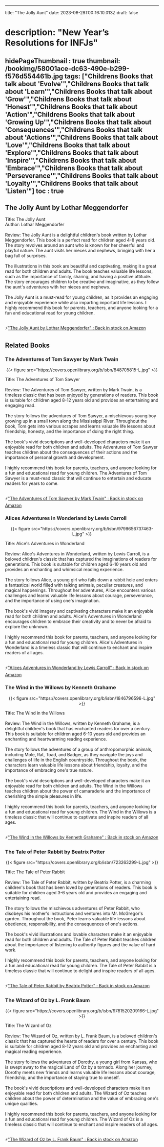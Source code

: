 
---
title: "The Jolly Aunt"
date: 2023-08-28T00:16:10.013Z
draft: false
# description: "New Year’s Resolutions for INFJs"
hidePageThumbnail : true
thumbnail: /bookimg/58001ace-dc63-490e-b299-f576d554461b.jpg
tags: ["Childrens Books that talk about 'Evolve'","Childrens Books that talk about 'Learn'","Childrens Books that talk about 'Grow'","Childrens Books that talk about 'Honest'","Childrens Books that talk about 'Action'","Childrens Books that talk about 'Growing Up'","Childrens Books that talk about 'Consequences'","Childrens Books that talk about 'Actions'","Childrens Books that talk about 'Love'","Childrens Books that talk about 'Explore'","Childrens Books that talk about 'Inspire'","Childrens Books that talk about 'Embrace'","Childrens Books that talk about 'Perseverance'","Childrens Books that talk about 'Loyalty'","Childrens Books that talk about 'Listen'"]
toc : true
---
## The Jolly Aunt by Lothar Meggendorfer

Title: The Jolly Aunt</br>
Author: Lothar Meggendorfer</br></br>
Review: The Jolly Aunt is a delightful children's book written by Lothar Meggendorfer. This book is a perfect read for children aged 4-8 years old. The story revolves around an aunt who is known for her cheerful and playful nature. The aunt visits her nieces and nephews, bringing with her a bag full of surprises.</br></br>
The illustrations in this book are beautiful and captivating, making it a great read for both children and adults. The book teaches valuable life lessons, such as the importance of family, sharing, and having a positive attitude. The story encourages children to be creative and imaginative, as they follow the aunt's adventures with her nieces and nephews.</br></br>
The Jolly Aunt is a must-read for young children, as it provides an engaging and enjoyable experience while also imparting important life lessons. I highly recommend this book for parents, teachers, and anyone looking for a fun and educational read for young children.</br></br>

<p>⚡<a id="aflink" href="https://www.amazon.com/gp/search?ie=UTF8&tag=klayu00-20&linkCode=ur2&linkId=6639bed89a8ad8dd2705e40644eb43d3&camp=1789&creative=9325&index=books&keywords=The Jolly Aunt by Lothar Meggendorfer" class="one" target="_blank" title='"The Jolly Aunt by Lothar Meggendorfer" : Back in stock on Amazon'>"The Jolly Aunt by Lothar Meggendorfer" : Back in stock on Amazon</a></p>

## Related Books
### The Adventures of Tom Sawyer by Mark Twain
<center>
{{< figure src="https://covers.openlibrary.org/b/isbn/848705815-L.jpg" >}}
</center>

Title: The Adventures of Tom Sawyer</br></br>
Review: The Adventures of Tom Sawyer, written by Mark Twain, is a timeless classic that has been enjoyed by generations of readers. This book is suitable for children aged 8-12 years old and provides an entertaining and engaging read.</br></br>
The story follows the adventures of Tom Sawyer, a mischievous young boy growing up in a small town along the Mississippi River. Throughout the book, Tom gets into various scrapes and learns valuable life lessons about friendship, honesty, and the importance of doing the right thing.</br></br>
The book's vivid descriptions and well-developed characters make it an enjoyable read for both children and adults. The Adventures of Tom Sawyer teaches children about the consequences of their actions and the importance of personal growth and development.</br></br>
I highly recommend this book for parents, teachers, and anyone looking for a fun and educational read for young children. The Adventures of Tom Sawyer is a must-read classic that will continue to entertain and educate readers for years to come.</br></br>

<p>⚡<a id="aflink" href="https://www.amazon.com/gp/search?ie=UTF8&tag=klayu00-20&linkCode=ur2&linkId=6639bed89a8ad8dd2705e40644eb43d3&camp=1789&creative=9325&index=books&keywords=The Adventures of Tom Sawyer by Mark Twain" class="one" target="_blank" title='"The Adventures of Tom Sawyer by Mark Twain" : Back in stock on Amazon'>"The Adventures of Tom Sawyer by Mark Twain" : Back in stock on Amazon</a></p>

### Alices Adventures in Wonderland by Lewis Carroll
<center>
{{< figure src="https://covers.openlibrary.org/b/isbn/9798656737463-L.jpg" >}}
</center>

Title: Alice's Adventures in Wonderland</br></br>
Review: Alice's Adventures in Wonderland, written by Lewis Carroll, is a beloved children's classic that has captured the imaginations of readers for generations. This book is suitable for children aged 6-10 years old and provides an enchanting and whimsical reading experience.</br></br>
The story follows Alice, a young girl who falls down a rabbit hole and enters a fantastical world filled with talking animals, peculiar creatures, and magical happenings. Throughout her adventures, Alice encounters various challenges and learns valuable life lessons about courage, perseverance, and the importance of using one's imagination.</br></br>
The book's vivid imagery and captivating characters make it an enjoyable read for both children and adults. Alice's Adventures in Wonderland encourages children to embrace their creativity and to never be afraid to explore the unknown.</br></br>
I highly recommend this book for parents, teachers, and anyone looking for a fun and educational read for young children. Alice's Adventures in Wonderland is a timeless classic that will continue to enchant and inspire readers of all ages.</br></br>

<p>⚡<a id="aflink" href="https://www.amazon.com/gp/search?ie=UTF8&tag=klayu00-20&linkCode=ur2&linkId=6639bed89a8ad8dd2705e40644eb43d3&camp=1789&creative=9325&index=books&keywords=Alices Adventures in Wonderland by Lewis Carroll" class="one" target="_blank" title='"Alices Adventures in Wonderland by Lewis Carroll" : Back in stock on Amazon'>"Alices Adventures in Wonderland by Lewis Carroll" : Back in stock on Amazon</a></p>

### The Wind in the Willows by Kenneth Grahame
<center>
{{< figure src="https://covers.openlibrary.org/b/isbn/1846796598-L.jpg" >}}
</center>

Title: The Wind in the Willows</br></br>
Review: The Wind in the Willows, written by Kenneth Grahame, is a delightful children's book that has enchanted readers for over a century. This book is suitable for children aged 6-10 years old and provides an enchanting and heartwarming reading experience.</br></br>
The story follows the adventures of a group of anthropomorphic animals, including Mole, Rat, Toad, and Badger, as they navigate the joys and challenges of life in the English countryside. Throughout the book, the characters learn valuable life lessons about friendship, loyalty, and the importance of embracing one's true nature.</br></br>
The book's vivid descriptions and well-developed characters make it an enjoyable read for both children and adults. The Wind in the Willows teaches children about the power of camaraderie and the importance of cherishing the simple pleasures in life.</br></br>
I highly recommend this book for parents, teachers, and anyone looking for a fun and educational read for young children. The Wind in the Willows is a timeless classic that will continue to captivate and inspire readers of all ages.</br></br>

<p>⚡<a id="aflink" href="https://www.amazon.com/gp/search?ie=UTF8&tag=klayu00-20&linkCode=ur2&linkId=6639bed89a8ad8dd2705e40644eb43d3&camp=1789&creative=9325&index=books&keywords=The Wind in the Willows by Kenneth Grahame" class="one" target="_blank" title='"The Wind in the Willows by Kenneth Grahame" : Back in stock on Amazon'>"The Wind in the Willows by Kenneth Grahame" : Back in stock on Amazon</a></p>

### The Tale of Peter Rabbit by Beatrix Potter
<center>
{{< figure src="https://covers.openlibrary.org/b/isbn/723263299-L.jpg" >}}
</center>

Title: The Tale of Peter Rabbit</br></br>
Review: The Tale of Peter Rabbit, written by Beatrix Potter, is a charming children's book that has been loved by generations of readers. This book is suitable for children aged 3-6 years old and provides an engaging and entertaining read.</br></br>
The story follows the mischievous adventures of Peter Rabbit, who disobeys his mother's instructions and ventures into Mr. McGregor's garden. Throughout the book, Peter learns valuable life lessons about obedience, responsibility, and the consequences of one's actions.</br></br>
The book's vivid illustrations and lovable characters make it an enjoyable read for both children and adults. The Tale of Peter Rabbit teaches children about the importance of listening to authority figures and the value of hard work.</br></br>
I highly recommend this book for parents, teachers, and anyone looking for a fun and educational read for young children. The Tale of Peter Rabbit is a timeless classic that will continue to delight and inspire readers of all ages.</br></br>

<p>⚡<a id="aflink" href="https://www.amazon.com/gp/search?ie=UTF8&tag=klayu00-20&linkCode=ur2&linkId=6639bed89a8ad8dd2705e40644eb43d3&camp=1789&creative=9325&index=books&keywords=The Tale of Peter Rabbit by Beatrix Potter" class="one" target="_blank" title='"The Tale of Peter Rabbit by Beatrix Potter" : Back in stock on Amazon'>"The Tale of Peter Rabbit by Beatrix Potter" : Back in stock on Amazon</a></p>

### The Wizard of Oz by L. Frank Baum
<center>
{{< figure src="https://covers.openlibrary.org/b/isbn/9781520209166-L.jpg" >}}
</center>

Title: The Wizard of Oz</br></br>
Review: The Wizard of Oz, written by L. Frank Baum, is a beloved children's classic that has captured the hearts of readers for over a century. This book is suitable for children aged 8-12 years old and provides an enchanting and magical reading experience.</br></br>
The story follows the adventures of Dorothy, a young girl from Kansas, who is swept away to the magical Land of Oz by a tornado. Along her journey, Dorothy meets new friends and learns valuable life lessons about courage, friendship, and the importance of staying true to oneself.</br></br>
The book's vivid descriptions and well-developed characters make it an enjoyable read for both children and adults. The Wizard of Oz teaches children about the power of determination and the value of embracing one's unique qualities.</br></br>
I highly recommend this book for parents, teachers, and anyone looking for a fun and educational read for young children. The Wizard of Oz is a timeless classic that will continue to enchant and inspire readers of all ages.</br></br>

<p>⚡<a id="aflink" href="https://www.amazon.com/gp/search?ie=UTF8&tag=klayu00-20&linkCode=ur2&linkId=6639bed89a8ad8dd2705e40644eb43d3&camp=1789&creative=9325&index=books&keywords=The Wizard of Oz by L. Frank Baum" class="one" target="_blank" title='"The Wizard of Oz by L. Frank Baum" : Back in stock on Amazon'>"The Wizard of Oz by L. Frank Baum" : Back in stock on Amazon</a></p>
